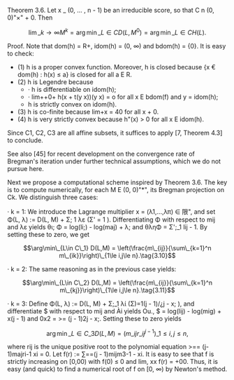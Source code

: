 Theorem 3.6. Let x \_ (0, ... , n - 1) be an irreducible score, so that C n (0, 0)"×" + 0. Then

$$\lim\_{k \to \infty} M^k = \arg\min\_{L \in C} D(L, M^0) = \arg\min\_{L \in C} H(L). \tag{3.9}$$

Proof. Note that dom(h) = R+, idom(h) = (0, ∞) and bdom(h) = {0}. It is easy to check:

- (1) h is a proper convex function. Moreover, h is closed because {x € dom(h) : h(x) ≤ a} is closed for all a E R.
- (2) h is Legendre because
	- · h is differentiable on idom(h);
	- · lim++0+ h(x + t(y x))(y x) = o for all x E bdom(f) and y = idom(h);
	- h is strictly convex on idom(h).
- (3) h is co-finite because lim+x = 40 for all x + 0.
- (4) h is very strictly convex because h"(x) > 0 for all x E idom(h).

Since C1, C2, C3 are all affine subsets, it suffices to apply [7, Theorem 4.3] to conclude.

See also [45] for recent development on the convergence rate of Bregman's iteration under further technical assumptions, which we do not pursue here.

Next we propose a computational scheme inspired by Theorem 3.6. The key is to compute numerically, for each M E (0, 0)"\*", its Bregman projection on Ck. We distinguish three cases:

· k = 1: We introduce the Lagrange multiplier x = (λ1,...,λπ) ∈ 限", and set Φ(L, λ) := D(L, M) + Σ; 1 λε (Σ' = 1 ). Differentiating Φ with respect to mij and λε yields θι; Φ = log(li;) - log(maj) + λ; and θληΦ = Σ';\_1 lij - 1. By setting these to zero, we get

$$\arg\min\_{L\in C\_1} D(L,M) = \left(\frac{m\_{ij}}{\sum\_{k=1}^n m\_{ik}}\right)\_{1\le i,j\le n}.\tag{3.10}$$

· k = 2: The same reasoning as in the previous case yields:

$$\arg\min\_{L\in C\_2} D(L,M) = \left(\frac{m\_{ij}}{\sum\_{k=1}^n m\_{kj}}\right)\_{1\le i,j\le n}.\tag{3.11}$$

· k = 3: Define Φ(L, λ) := D(L, M) + Σ;\_1 λί (Σ)=1(j - 1)/¿j - x; ), and differentiate \$ with respect to mij and Ài yields Ou., \$ = log(lij) - log(mig) + x(j - 1) and 0x2 = >= (j - 1)2j - x;. Setting these to zero yields

$$\arg\min\_{L\in C\_3} D(L,M) = \left( m\_{ij} r\_{ij}^{j-1} \right)\_{1 \le i,j \le n},\tag{3.12}$$

where rij is the unique positive root to the polynomial equation >== (j-1)majri-1 xi = 0. Let f(r) := ∑==(j - 1)mijm3-1 - xi. It is easy to see that f is strictly increasing on [0,00) with f(0) ≤ 0 and lim, xx f(r) = +00. Thus, it is easy (and quick) to find a numerical root of f on [0, ∞) by Newton's method.